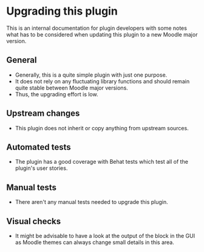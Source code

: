 Upgrading this plugin
=====================

This is an internal documentation for plugin developers with some notes what has to be considered when updating this plugin to a new Moodle major version.

General
-------

* Generally, this is a quite simple plugin with just one purpose.
* It does not rely on any fluctuating library functions and should remain quite stable between Moodle major versions.
* Thus, the upgrading effort is low.


Upstream changes
----------------

* This plugin does not inherit or copy anything from upstream sources.


Automated tests
---------------

* The plugin has a good coverage with Behat tests which test all of the plugin's user stories.


Manual tests
------------

* There aren't any manual tests needed to upgrade this plugin.


Visual checks
-------------

* It might be advisable to have a look at the output of the block in the GUI as Moodle themes can always change small details in this area.
